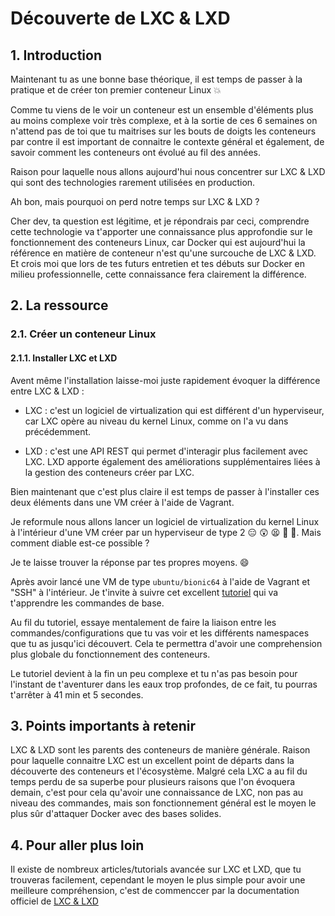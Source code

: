 # Découverte de LXC & LXD

## 1. Introduction
Maintenant tu as une bonne base théorique, il est temps de passer à la pratique et de créer ton premier conteneur Linux 💥

Comme tu viens de le voir un conteneur est un ensemble d'éléments plus au moins complexe voir très complexe, 
et à la sortie de ces 6 semaines on n'attend pas de toi que tu maitrises sur les bouts de doigts les conteneurs
par contre il est important de connaitre le contexte général et également, de savoir comment les conteneurs ont évolué au fil des années.

Raison pour laquelle nous allons aujourd'hui nous concentrer sur LXC & LXD qui sont des technologies rarement utilisées en production.

Ah bon, mais pourquoi on perd notre temps sur LXC & LXD ?

Cher dev, ta question est légitime, et je répondrais par ceci,
comprendre cette technologie va t'apporter une connaissance plus approfondie 
sur le fonctionnement des conteneurs Linux, car Docker qui est aujourd'hui la référence en matière de conteneur n'est qu'une surcouche de LXC & LXD.
Et crois moi que lors de tes futurs entretien et tes débuts sur Docker en milieu professionnelle, cette connaissance fera clairement la différence.


## 2. La ressource
### 2.1. Créer un conteneur Linux 
#### 2.1.1. Installer LXC et LXD

Avent même l'installation laisse-moi juste rapidement évoquer la différence entre LXC & LXD :

- LXC : c'est un logiciel de virtualization qui est différent d'un hyperviseur, car LXC opère au niveau du kernel Linux, comme on l'a vu dans précédemment.


- LXD : c'est une API REST qui permet d'interagir plus facilement avec LXC. LXD apporte également des améliorations supplémentaires liées à la gestion des conteneurs créer par LXC.


Bien maintenant que c'est plus claire il est temps de passer à l'installer ces deux éléments dans une VM créer à l'aide de Vagrant.

Je reformule nous allons lancer un logiciel de virtualization du kernel Linux à l'intérieur d'une VM créer par un hyperviseur de type 2 😑 😲 😫 😤 🤯. 
Mais comment diable est-ce possible ?

Je te laisse trouver la réponse par tes propres moyens. 😄

Après avoir lancé une VM de type `ubuntu/bionic64` à l'aide de Vagrant et "SSH" à l'intérieur.
Je t'invite à suivre cet excellent [tutoriel](https://www.youtube.com/watch?v=CWmkSj_B-wo) qui va t'apprendre les commandes de base.

Au fil du tutoriel, essaye mentalement de faire la liaison 
entre les commandes/configurations que tu vas voir et les différents 
namespaces que tu as jusqu'ici découvert. 
Cela te permettra d'avoir une comprehension plus globale du fonctionnement des conteneurs.

Le tutoriel devient à la fin un peu complexe et tu n'as pas besoin pour l'instant 
de t'aventurer dans les eaux trop profondes, de ce fait, tu pourras t'arrêter à 41 min et 5 secondes.


## 3. Points importants à retenir
LXC & LXD sont les parents des conteneurs de manière générale.
Raison pour laquelle connaitre LXC est un excellent point de départs dans la découverte des conteneurs et l'écosystème.
Malgré cela LXC a au fil du temps perdu de sa superbe pour plusieurs raisons que l'on évoquera demain, 
c'est pour cela qu'avoir une connaissance de LXC, non pas au niveau des commandes, 
mais son fonctionnement général est le moyen le plus sûr d'attaquer Docker avec des bases solides. 


## 4. Pour aller plus loin
Il existe de nombreux articles/tutorials avancée sur LXC et LXD, que tu trouveras facilement, 
cependant le moyen le plus simple pour avoir une meilleure compréhension, c'est de commenccer par la documentation officiel de [LXC & LXD](https://linuxcontainers.org/)

